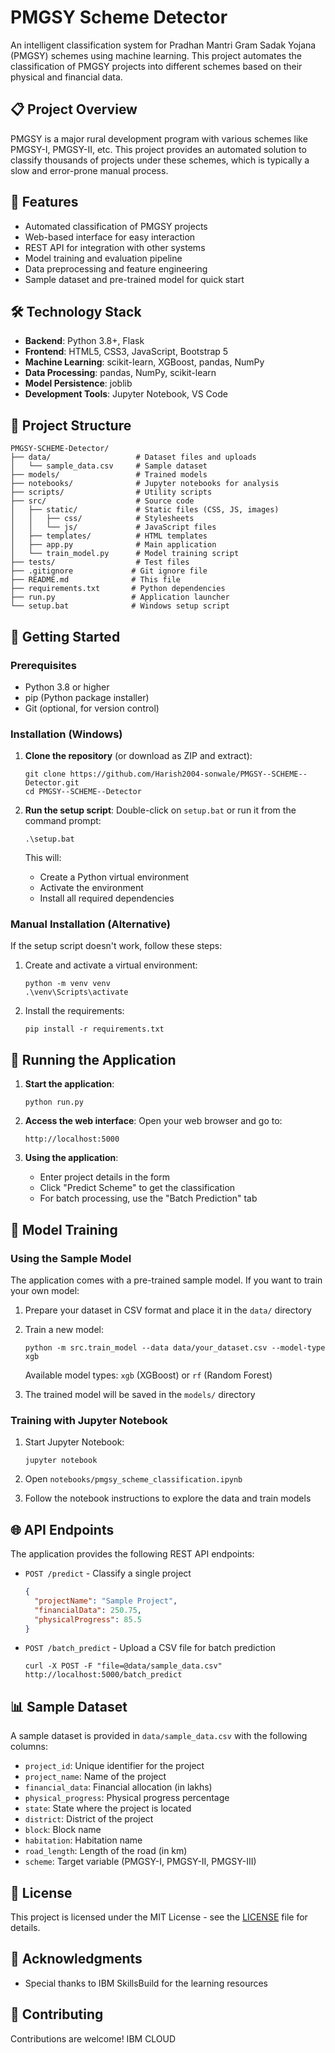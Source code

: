 # PMGSY Scheme Detector

An intelligent classification system for Pradhan Mantri Gram Sadak Yojana (PMGSY) schemes using machine learning. This project automates the classification of PMGSY projects into different schemes based on their physical and financial data.

## 📋 Project Overview

PMGSY is a major rural development program with various schemes like PMGSY-I, PMGSY-II, etc. This project provides an automated solution to classify thousands of projects under these schemes, which is typically a slow and error-prone manual process.

## 🚀 Features

- Automated classification of PMGSY projects
- Web-based interface for easy interaction
- REST API for integration with other systems
- Model training and evaluation pipeline
- Data preprocessing and feature engineering
- Sample dataset and pre-trained model for quick start

## 🛠️ Technology Stack

- **Backend**: Python 3.8+, Flask
- **Frontend**: HTML5, CSS3, JavaScript, Bootstrap 5
- **Machine Learning**: scikit-learn, XGBoost, pandas, NumPy
- **Data Processing**: pandas, NumPy, scikit-learn
- **Model Persistence**: joblib
- **Development Tools**: Jupyter Notebook, VS Code

## 📁 Project Structure

```
PMGSY-SCHEME-Detector/
├── data/                   # Dataset files and uploads
│   └── sample_data.csv     # Sample dataset
├── models/                 # Trained models
├── notebooks/              # Jupyter notebooks for analysis
├── scripts/                # Utility scripts
├── src/                    # Source code
│   ├── static/             # Static files (CSS, JS, images)
│   │   ├── css/            # Stylesheets
│   │   └── js/             # JavaScript files
│   ├── templates/          # HTML templates
│   ├── app.py              # Main application
│   └── train_model.py      # Model training script
├── tests/                  # Test files
├── .gitignore             # Git ignore file
├── README.md              # This file
├── requirements.txt       # Python dependencies
├── run.py                 # Application launcher
└── setup.bat              # Windows setup script
```

## 🚀 Getting Started

### Prerequisites

- Python 3.8 or higher
- pip (Python package installer)
- Git (optional, for version control)

### Installation (Windows)

1. **Clone the repository** (or download as ZIP and extract):
   ```
   git clone https://github.com/Harish2004-sonwale/PMGSY--SCHEME--Detector.git
   cd PMGSY--SCHEME--Detector
   ```

2. **Run the setup script**:
   Double-click on `setup.bat` or run it from the command prompt:
   ```
   .\setup.bat
   ```

   This will:
   - Create a Python virtual environment
   - Activate the environment
   - Install all required dependencies

### Manual Installation (Alternative)

If the setup script doesn't work, follow these steps:

1. Create and activate a virtual environment:
   ```
   python -m venv venv
   .\venv\Scripts\activate
   ```

2. Install the requirements:
   ```
   pip install -r requirements.txt
   ```

## 🏃 Running the Application

1. **Start the application**:
   ```
   python run.py
   ```

2. **Access the web interface**:
   Open your web browser and go to:
   ```
   http://localhost:5000
   ```

3. **Using the application**:
   - Enter project details in the form
   - Click "Predict Scheme" to get the classification
   - For batch processing, use the "Batch Prediction" tab

## 🤖 Model Training

### Using the Sample Model

The application comes with a pre-trained sample model. If you want to train your own model:

1. Prepare your dataset in CSV format and place it in the `data/` directory

2. Train a new model:
   ```
   python -m src.train_model --data data/your_dataset.csv --model-type xgb
   ```

   Available model types: `xgb` (XGBoost) or `rf` (Random Forest)

3. The trained model will be saved in the `models/` directory

### Training with Jupyter Notebook

1. Start Jupyter Notebook:
   ```
   jupyter notebook
   ```

2. Open `notebooks/pmgsy_scheme_classification.ipynb`

3. Follow the notebook instructions to explore the data and train models

## 🌐 API Endpoints

The application provides the following REST API endpoints:

- `POST /predict` - Classify a single project
  ```json
  {
    "projectName": "Sample Project",
    "financialData": 250.75,
    "physicalProgress": 85.5
  }
  ```

- `POST /batch_predict` - Upload a CSV file for batch prediction
  ```
  curl -X POST -F "file=@data/sample_data.csv" http://localhost:5000/batch_predict
  ```

## 📊 Sample Dataset

A sample dataset is provided in `data/sample_data.csv` with the following columns:

- `project_id`: Unique identifier for the project
- `project_name`: Name of the project
- `financial_data`: Financial allocation (in lakhs)
- `physical_progress`: Physical progress percentage
- `state`: State where the project is located
- `district`: District of the project
- `block`: Block name
- `habitation`: Habitation name
- `road_length`: Length of the road (in km)
- `scheme`: Target variable (PMGSY-I, PMGSY-II, PMGSY-III)

## 📝 License

This project is licensed under the MIT License - see the [LICENSE](LICENSE) file for details.

## 🙏 Acknowledgments

- Special thanks to IBM SkillsBuild for the learning resources

## 🤝 Contributing

Contributions are welcome! IBM CLOUD 

